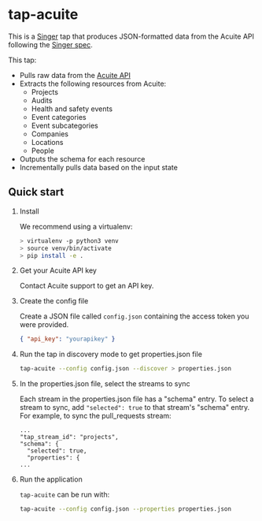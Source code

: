 # tap-acuite

This is a [Singer](https://singer.io) tap that produces JSON-formatted
data from the Acuite API following the [Singer
spec](https://github.com/singer-io/getting-started/blob/master/SPEC.md).

This tap:

- Pulls raw data from the [Acuite API](https://api.acuite.co.nz/swagger/ui/index#/)
- Extracts the following resources from Acuite:
  - Projects
  - Audits
  - Health and safety events
  - Event categories
  - Event subcategories
  - Companies
  - Locations
  - People
- Outputs the schema for each resource
- Incrementally pulls data based on the input state

## Quick start

1. Install

   We recommend using a virtualenv:

   ```bash
   > virtualenv -p python3 venv
   > source venv/bin/activate
   > pip install -e .
   ```

2. Get your Acuite API key

   Contact Acuite support to get an API key.

3. Create the config file

   Create a JSON file called `config.json` containing the access token you were provided.

   ```json
   { "api_key": "yourapikey" }
   ```

4. Run the tap in discovery mode to get properties.json file

   ```bash
   tap-acuite --config config.json --discover > properties.json
   ```

5. In the properties.json file, select the streams to sync

   Each stream in the properties.json file has a "schema" entry. To select a stream to sync, add `"selected": true` to that stream's "schema" entry. For example, to sync the pull_requests stream:

   ```
   ...
   "tap_stream_id": "projects",
   "schema": {
     "selected": true,
     "properties": {
   ...
   ```

6. Run the application

   `tap-acuite` can be run with:

   ```bash
   tap-acuite --config config.json --properties properties.json
   ```
